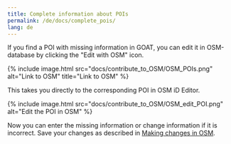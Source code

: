```yaml
---
title: Complete information about POIs
permalink: /de/docs/complete_pois/
lang: de
---
```


If you find a POI with missing information in GOAT, you can edit it in OSM-database by clicking the "Edit with OSM" icon. 

{% include image.html src="docs/contribute_to_OSM/OSM_POIs.png" alt="Link to OSM" title="Link to OSM" %}

This takes you directly to the corresponding POI in OSM iD Editor. 

{% include image.html src="docs/contribute_to_OSM/OSM_edit_POI.png" alt="Edit the POI in OSM" %}

Now you can enter the missing information or change information if it is incorrect. Save your changes as described in [Making changes in OSM](../osm_tutorial/).